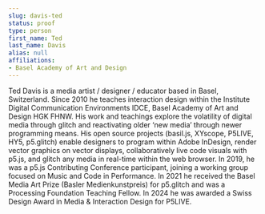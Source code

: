 ```yaml
---
slug: davis-ted
status: proof
type: person
first_name: Ted
last_name: Davis
alias: null
affiliations:
- Basel Academy of Art and Design
---
```


Ted Davis is a media artist / designer / educator based in Basel, Switzerland.
Since 2010 he teaches interaction design within the Institute Digital Communication Environments IDCE, Basel Academy of Art and Design HGK FHNW.
His work and teachings explore the volatility of digital media through glitch and
reactivating older ‘new media’ through newer programming means. His open
source projects (basil.js, XYscope, P5LIVE, HY5, p5.glitch) enable designers to
program within Adobe InDesign, render vector graphics on vector displays, collaboratively live code visuals with p5.js, and glitch any media in real-time within
the web browser. In 2019, he was a p5.js Contributing Conference participant,
joining a working group focused on Music and Code in Performance. In 2021 he
received the Basel Media Art Prize (Basler Medienkunstpreis) for p5.glitch and
was a Processing Foundation Teaching Fellow. In 2024 he was awarded a Swiss
Design Award in Media & Interaction Design for P5LIVE.


